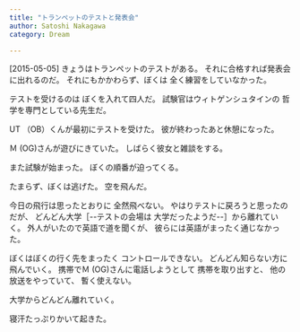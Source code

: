 ```yaml
---
title: "トランペットのテストと発表会"
author: Satoshi Nakagawa
category: Dream

---
```


[2015-05-05]  きょうはトランペットのテストがある。
それに合格すれば発表会に出れるのだ。
それにもかかわらず、ぼくは
全く練習をしていなかった。

 テストを受けるのは
ぼくを入れて四人だ。
試験官はウィトゲンシュタインの
哲学を専門としている先生だ。

 UT （OB）くんが最初にテストを受けた。
彼が終わったあと休憩になった。

 Ｍ (OG)さんが遊びにきていた。
しばらく彼女と雑談をする。

 また試験が始まった。
ぼくの順番が迫ってくる。

 たまらず、ぼくは逃げた。
空を飛んだ。

<!--more-->

 今日の飛行は思ったとおりに
全然飛べない。
やはりテストに戻ろうと思ったのだが、
どんどん大学［--テストの会場は
大学だったようだ--］から離れていく。
外人がいたので英語で道を聞くが、
彼らには英語がまったく通じなかった。

 ぼくはぼくの行く先をまったく
コントロールできない。
どんどん知らない方に飛んでいく。
携帯でＭ (OG)さんに電話しようとして
携帯を取り出すと、
他の放送をやっていて、
暫く使えない。

 大学からどんどん離れていく。

 寝汗たっぷりかいて起きた。

